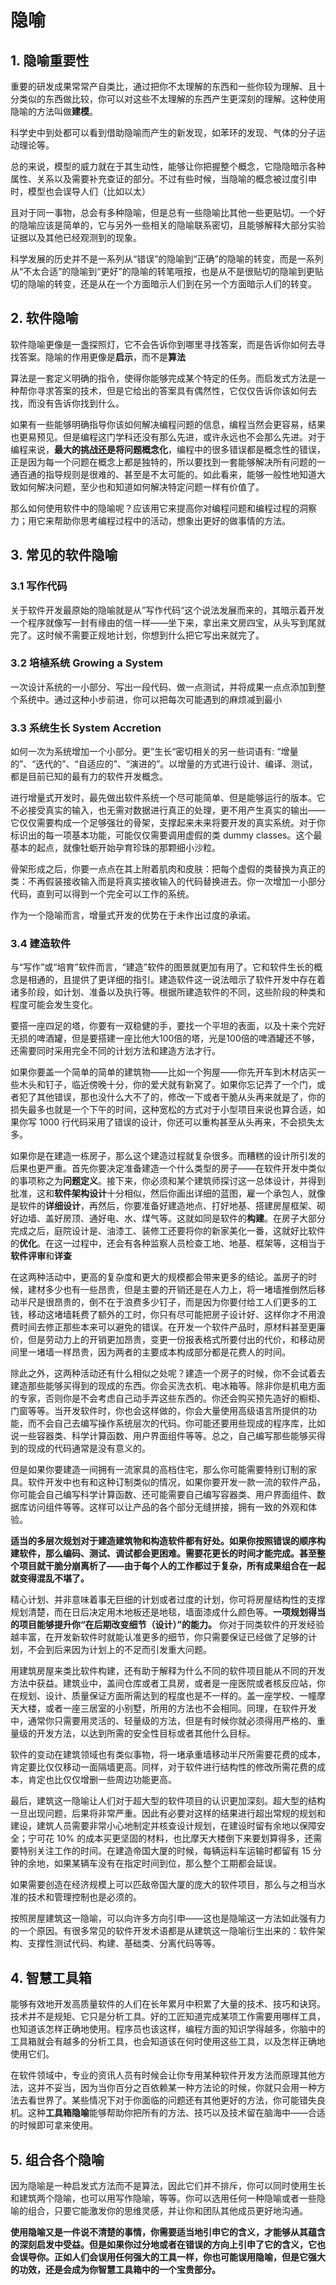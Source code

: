 # 隐喻

## 1. 隐喻重要性

重要的研发成果常常产自类比，通过把你不太理解的东西和一些你较为理解、且十分类似的东西做比较，你可以对这些不太理解的东西产生更深刻的理解。这种使用隐喻的方法叫做**建模**。

科学史中到处都可以看到借助隐喻而产生的新发现，如苯环的发现、气体的分子运动理论等。

总的来说，模型的威力就在于其生动性，能够让你把握整个概念，它隐隐暗示各种属性、关系以及需要补充查证的部分。不过有些时候，当隐喻的概念被过度引申时，模型也会误导人们（比如以太）

且对于同一事物，总会有多种隐喻，但是总有一些隐喻比其他一些更贴切。一个好的隐喻应该是简单的，它与另外一些相关的隐喻联系密切，且能够解释大部分实验证据以及其他已经观测到的现象。

科学发展的历史并不是一系列从“错误”的隐喻到“正确”的隐喻的转变，而是一系列从“不太合适”的隐喻到“更好”的隐喻的转笔哦按，也是从不是很贴切的隐喻到更贴切的隐喻的转变，还是从在一个方面暗示人们到在另一个方面暗示人们的转变。

## 2. 软件隐喻

软件隐喻更像是一盏探照灯，它不会告诉你到哪里寻找答案，而是告诉你如何去寻找答案。隐喻的作用更像是**启示**，而不是**算法**

算法是一套定义明确的指令，使得你能够完成某个特定的任务。而启发式方法是一种帮你寻求答案的技术，但是它给出的答案具有偶然性，它仅仅告诉你该如何去找，而没有告诉你找到什么。

如果有一些能够明确指导你该如何解决编程问题的信息，编程当然会更容易，结果也更易预见。但是编程这门学科还没有那么先进，或许永远也不会那么先进。对于编程来说，**最大的挑战还是将问题概念化**，编程中的很多错误都是概念性的错误，正是因为每一个问题在概念上都是独特的，所以要找到一套能够解决所有问题的一通百通的指导规则是很难的、甚至是不太可能的。如此看来，能够一般性地知道大致如何解决问题，至少也和知道如何解决特定问题一样有价值了。

那么如何使用软件中的隐喻呢？应该用它来提高你对编程问题和编程过程的洞察力；用它来帮助你思考编程过程中的活动，想象出更好的做事情的方法。

## 3. 常见的软件隐喻

### 3.1 写作代码

关于软件开发最原始的隐喻就是从”写作代码“这个说法发展而来的，其暗示着开发一个程序就像写一封有缘由的信一样——坐下来，拿出来文房四宝，从头写到尾就完了。这时候不需要正规地计划，你想到什么把它写出来就完了。

### 3.2  培植系统 Growing a System

一次设计系统的一小部分、写出一段代码、做一点测试，并将成果一点点添加到整个系统中。通过这种小步前进，你可以把每次可能遇到的麻烦减到最小

### 3.3 系统生长 System Accretion

如何一次为系统增加一个小部分。更”生长“密切相关的另一些词语有: “增量的”、“迭代的”、“自适应的”、“演进的”。以增量的方式进行设计、编译、测试，都是目前已知的最有力的软件开发概念。

进行增量式开发时，最先做出软件系统一个尽可能简单、但是能够运行的版本。它不必接受真实的输入，也无需对数据进行真正的处理，更不用产生真实的输出——它仅仅需要构成一个足够强壮的骨架，支撑起来未来将要开发的真实系统。对于你标识出的每一项基本功能，可能仅仅需要调用虚假的类 dummy classes。这个最基本的起点，就像牡蛎开始孕育珍珠的那颗细小沙粒。

骨架形成之后，你要一点点在其上附着肌肉和皮肤：把每个虚假的类替换为真正的类：不再假装接收输入而是将真实接收输入的代码替换进去。你一次增加一小部分代码，直到可以得到一个完全可以工作的系统。

作为一个隐喻而言，增量式开发的优势在于未作出过度的承诺。

### 3.4 建造软件

与“写作”或“培育”软件而言，“建造”软件的图景就更加有用了。它和软件生长的概念是相通的，且提供了更详细的指引。建造软件这一说法暗示了软件开发中存在着诸多阶段，如计划、准备以及执行等。根据所建造软件的不同，这些阶段的种类和程度可能会发生变化。

要搭一座四足的塔，你要有一双稳健的手，要找一个平坦的表面，以及十来个完好无损的啤酒罐，但是要搭建一座比他大100倍的塔，光是100倍的啤酒罐还不够，还需要同时采用完全不同的计划方法和建造方法才行。

如果你要盖一个简单的简单的建筑物——比如一个狗屋——你先开车到木材店买一些木头和钉子，临近傍晚十分，你的爱犬就有新窝了。如果你忘记弄了一个门，或者犯了其他错误，那也没什么大不了的，修改一下或者干脆从头再来就是了，你的损失最多也就是一个下午的时间，这种宽松的方式对于小型项目来说也算合适，如果你写 1000 行代码采用了错误的设计，你还可以重构甚至从头再来，不会损失太多。

如果你是在建造一栋房子，那么这个建造过程就复杂很多。而糟糕的设计所引发的后果也更严重。首先你要决定准备建造一个什么类型的房子——在软件开发中类似的事项称之为**问题定义**。接下来，你必须和某个建筑师探讨这一总体设计，并得到批准，这和**软件架构设计**十分相似，然后你画出详细的蓝图，雇一个承包人，就像是软件的**详细设计**，再然后，你要准备好建造地点、打好地基、搭建房屋框架、砌好边墙、盖好房顶、通好电、水、煤气等。这就如同是软件的**构建**。在房子大部分完成之后，庭院设计是、油漆工、装修工还要将你的新家美化一番，这就好比软件的**优化**。在这一过程中，还会有各种监察人员检查工地、地基、框架等，这相当于**软件评审**和**详查**

在这两种活动中，更高的复杂度和更大的规模都会带来更多的结论。盖房子的时候，建材多少也有一些昂贵，但是主要的开销还是在人力上，将一堵墙推倒然后移动半尺是很昂贵的，倒不在于浪费多少钉子，而是因为你要付给工人们更多的工钱，移动这堵墙耗费了额外的工时，你只有尽可能把房子设计好、这样你才不用浪费时间去修正那些本来可以避免的错误。在开发一个软件产品时，原材料甚至更廉价，但是劳动力上的开销更加昂贵，变更一份报表格式所要付出的代价，和移动房间里一堵墙一样昂贵，因为两者的主要成本构成部分都是花费人的时间。

除此之外，这两种活动还有什么相似之处呢？建造一个房子的时候，你不会试着去建造那些能够买得到的现成的东西。你会买洗衣机、电冰箱等。除非你是机电方面的专家，否则你是不会考虑自己动手弄这些东西的。你还会购买预先造好的橱柜、门窗等等。当开发软件时，你也会这样做的，你会大量使用高级语言所提供的功能，而不会自己去编写操作系统层次的代码。你可能还要用些现成的程序库，比如说一些容器类、科学计算函数、用户界面组件等等。总之，自己编写那些能够买得到的现成的代码通常是没有意义的。

但是如果你要建造一间拥有一流家具的高档住宅，那么你可能需要特别订制的家具。软件开发中也有和这种订制类似的情况，如果你要开发一款一流的软件产品，你可能会自己编写科学计算函数、还可能需要自己编写容器类、用户界面组件、数据库访问组件等等。这样可以让产品的各个部分无缝拼接，拥有一致的外观和体验。

**适当的多层次规划对于建造建筑物和构造软件都有好处。如果你按照错误的顺序构建软件，那么编码、测试、调试都会更困难。需要花更长的时间才能完成。甚至整个项目就干脆分崩离析了——由于每个人的工作都过于复杂，所有成果组合在一起就变得混乱不堪了。**

精心计划、并非意味着事无巨细的计划或者过度的计划，你可将房屋结构性的支撑规划清楚，而在日后决定用木地板还是地毯，墙面漆成什么颜色等。**一项规划得当的项目能够提升你“在后期改变细节（设计）”的能力。** 你对于同类软件的开发经验越丰富，在开发新软件时就能认准更多的细节，你只需要保证已经做了足够的计划，不会到后来因为计划上的不足而引发重大问题。

用建筑房屋来类比软件构建，还有助于解释为什么不同的软件项目能从不同的开发方法中获益。建筑业中，盖间仓库或者工具房，或者是一座医院或者核反应站，你在规划、设计、质量保证方面所需达到的程度也是不一样的。盖一座学校、一幢摩天大楼，或者一座三居室的小别墅，所用的方法也不会相同。同理，在软件开发中，通常你只需要用灵活的、轻量级的方法，但是有时候你就必须得用严格的、重量级的开发方法，以达到所需的安全性目标或者其他什么目标。

软件的变动在建筑领域也有类似事物，将一堵承重墙移动半尺所需要花费的成本，肯定要比仅仅移动一面隔墙更高。同样，对于软件进行结构性的修改所需花费的成本，肯定也比仅仅增删一些周边功能更高。

最后，建筑这一隐喻让人们对于超大型的软件项目的认识更加深刻。超大型的结构一旦出现问题，后果将非常严重。因此有必要对这样的结果进行超出常规的规划和建设，建筑人员需要非常小心地制定并核查设计规划，在建设时留有余地以保障安全；宁可花 10% 的成本买更坚固的材料，也比摩天大楼倒下来要划算得多，还需要特别关注工作的时间。在建造帝国大厦的时候，每辆运料车运输时都留有 15 分钟的余地，如果某辆车没有在指定时间到位，那么整个工期都会延误。

如果需要创造在经济规模上可以匹敌帝国大厦的庞大的软件项目，那么与之相当水准的技术和管理控制也是必须的。


按照房屋建筑这一隐喻，可以向许多方向引申——这也是隐喻这一方法如此强有力的一个原因。有很多常见的软件开发术语都是从建筑这一隐喻衍生出来的：软件架构、支撑性测试代码、构建、基础类、分离代码等等。

## 4. 智慧工具箱

能够有效地开发高质量软件的人们在长年累月中积累了大量的技术、技巧和诀窍。技术并不是规矩、它只是分析工具。好的工匠知道完成某项工作需要用哪样工具，也知道该怎样正确地使用。程序员也该这样，编程方面的知识学得越多，你脑中的工具箱就会有越多的分析工具，也会知道该在何时使用这些工具，以及怎样正确地使用它们。

在软件领域中，专业的资讯人员有时候会让你专用某种软件开发方法而原理其他方法，这并不妥当，因为当你百分之百依赖某一种方法论的时候，你就只会用一种方法去看世界了。某些情况下对于你面临的问题还有其他更好的方法，你可能错失良机。这种**工具箱隐喻**能够帮助你把所有的方法、技巧以及技术留在脑海中——合适的时候即可拿来使用。

## 5. 组合各个隐喻

因为隐喻是一种启发式方法而不是算法，因此它们并不排斥，你可以同时使用生长和建筑两个隐喻，也可以用写作隐喻，等等。你可以选用任何一种隐喻或者一些隐喻的组合，只要它能激发你的思维灵感，并让你和团队其他成员更好地沟通。

**使用隐喻又是一件说不清楚的事情，你需要适当地引申它的含义，才能够从其蕴含的深刻启发中受益。但是如果你过分地或者在错误的方向上引申了它的含义，它也会误导你。正如人们会误用任何强大的工具一样，你也可能误用隐喻，但是它强大的功效，还是会成为你智慧工具箱中的一个宝贵部分。**